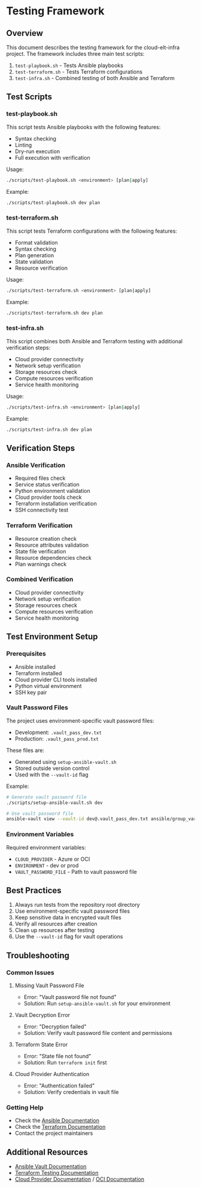 # Testing Framework

## Overview

This document describes the testing framework for the cloud-elt-infra project. The framework includes three main test scripts:

1. `test-playbook.sh` - Tests Ansible playbooks
2. `test-terraform.sh` - Tests Terraform configurations
3. `test-infra.sh` - Combined testing of both Ansible and Terraform

## Test Scripts

### test-playbook.sh

This script tests Ansible playbooks with the following features:
- Syntax checking
- Linting
- Dry-run execution
- Full execution with verification

Usage:
```bash
./scripts/test-playbook.sh <environment> [plan|apply]
```

Example:
```bash
./scripts/test-playbook.sh dev plan
```

### test-terraform.sh

This script tests Terraform configurations with the following features:
- Format validation
- Syntax checking
- Plan generation
- State validation
- Resource verification

Usage:
```bash
./scripts/test-terraform.sh <environment> [plan|apply]
```

Example:
```bash
./scripts/test-terraform.sh dev plan
```

### test-infra.sh

This script combines both Ansible and Terraform testing with additional verification steps:
- Cloud provider connectivity
- Network setup verification
- Storage resources check
- Compute resources verification
- Service health monitoring

Usage:
```bash
./scripts/test-infra.sh <environment> [plan|apply]
```

Example:
```bash
./scripts/test-infra.sh dev plan
```

## Verification Steps

### Ansible Verification
- Required files check
- Service status verification
- Python environment validation
- Cloud provider tools check
- Terraform installation verification
- SSH connectivity test

### Terraform Verification
- Resource creation check
- Resource attributes validation
- State file verification
- Resource dependencies check
- Plan warnings check

### Combined Verification
- Cloud provider connectivity
- Network setup verification
- Storage resources check
- Compute resources verification
- Service health monitoring

## Test Environment Setup

### Prerequisites
- Ansible installed
- Terraform installed
- Cloud provider CLI tools installed
- Python virtual environment
- SSH key pair

### Vault Password Files

The project uses environment-specific vault password files:
- Development: `.vault_pass_dev.txt`
- Production: `.vault_pass_prod.txt`

These files are:
- Generated using `setup-ansible-vault.sh`
- Stored outside version control
- Used with the `--vault-id` flag

Example:
```bash
# Generate vault password file
./scripts/setup-ansible-vault.sh dev

# Use vault password file
ansible-vault view --vault-id dev@.vault_pass_dev.txt ansible/group_vars/dev/vault.yml
```

### Environment Variables

Required environment variables:
- `CLOUD_PROVIDER` - Azure or OCI
- `ENVIRONMENT` - dev or prod
- `VAULT_PASSWORD_FILE` - Path to vault password file

## Best Practices

1. Always run tests from the repository root directory
2. Use environment-specific vault password files
3. Keep sensitive data in encrypted vault files
4. Verify all resources after creation
5. Clean up resources after testing
6. Use the `--vault-id` flag for vault operations

## Troubleshooting

### Common Issues

1. Missing Vault Password File
   - Error: "Vault password file not found"
   - Solution: Run `setup-ansible-vault.sh` for your environment

2. Vault Decryption Error
   - Error: "Decryption failed"
   - Solution: Verify vault password file content and permissions

3. Terraform State Error
   - Error: "State file not found"
   - Solution: Run `terraform init` first

4. Cloud Provider Authentication
   - Error: "Authentication failed"
   - Solution: Verify credentials in vault file

### Getting Help

- Check the [Ansible Documentation](https://docs.ansible.com/)
- Check the [Terraform Documentation](https://www.terraform.io/docs/)
- Contact the project maintainers

## Additional Resources

- [Ansible Vault Documentation](https://docs.ansible.com/ansible/latest/user_guide/vault.html)
- [Terraform Testing Documentation](https://www.terraform.io/docs/testing/index.html)
- [Cloud Provider Documentation](https://docs.microsoft.com/en-us/azure/) / [OCI Documentation](https://docs.cloud.oracle.com/) 